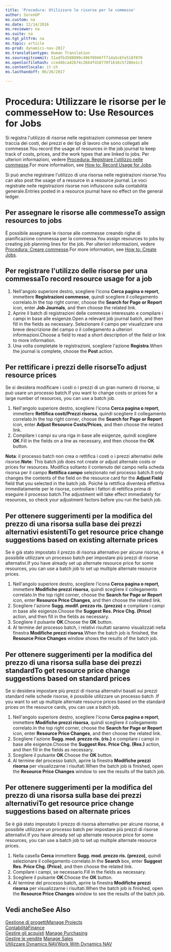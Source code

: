 ```yaml
---
title: 'Procedura: Utilizzare le risorse per le commesse'
author: SorenGP
ms.custom: na
ms.date: 12/14/2016
ms.reviewer: na
ms.suite: na
ms.tgt_pltfrm: na
ms.topic: article
ms-prod: dynamics-nav-2017
ms.translationtype: Human Translation
ms.sourcegitcommit: 51adfb3588099c496f0946ff71da5c6fe518f070
ms.openlocfilehash: cced4bca42b74c2664fd18770f1616c57286e1c3
ms.contentlocale: it-ch
ms.lasthandoff: 06/26/2017

---
```


# <a name="how-to-use-resources-for-jobs"></a><span data-ttu-id="6a407-102">Procedura: Utilizzare le risorse per le commesse</span><span class="sxs-lookup"><span data-stu-id="6a407-102">How to: Use Resources for Jobs</span></span>
<span data-ttu-id="6a407-103">Si registra l'utilizzo di risorse nelle registrazioni commesse per tenere traccia dei costi, dei prezzi e dei tipi di lavoro che sono collegati alle commesse.</span><span class="sxs-lookup"><span data-stu-id="6a407-103">You record the usage of resources in the job journal to keep track of costs, prices, and the work types that are linked to jobs.</span></span> <span data-ttu-id="6a407-104">Per ulteriori informazioni, vedere [Procedura: Registrare l'utilizzo nelle commesse](projects-how-record-job-usage.md).</span><span class="sxs-lookup"><span data-stu-id="6a407-104">For more information, see [How to: Record Usage for Jobs](projects-how-record-job-usage.md).</span></span>

<span data-ttu-id="6a407-105">Si può anche registrare l'utilizzo di una risorsa nelle registrazioni risorse.</span><span class="sxs-lookup"><span data-stu-id="6a407-105">You can also post the usage of a resource in a resource journal.</span></span> <span data-ttu-id="6a407-106">Le voci registrate nelle registrazioni risorse non influiscono sulla contabilità generale.</span><span class="sxs-lookup"><span data-stu-id="6a407-106">Entries posted in a resource journal have no effect on the general ledger.</span></span>

## <a name="to-assign-resources-to-jobs"></a><span data-ttu-id="6a407-107">Per assegnare le risorse alle commesse</span><span class="sxs-lookup"><span data-stu-id="6a407-107">To assign resources to jobs</span></span>
<span data-ttu-id="6a407-108">È possibile assegnare le risorse alle commesse creando righe di pianificazione commessa per la commessa.</span><span class="sxs-lookup"><span data-stu-id="6a407-108">You assign resources to jobs by creating job planning lines for the job.</span></span> <span data-ttu-id="6a407-109">Per ulteriori informazioni, vedere [Procedura: Creare commesse](projects-how-create-jobs.md).</span><span class="sxs-lookup"><span data-stu-id="6a407-109">For more information, see [How to: Create Jobs](projects-how-create-jobs.md).</span></span>

## <a name="to-record-resource-usage-for-a-job"></a><span data-ttu-id="6a407-110">Per registrare l'utilizzo delle risorse per una commessa</span><span class="sxs-lookup"><span data-stu-id="6a407-110">To record resource usage for a job</span></span>

1. <span data-ttu-id="6a407-111">Nell'angolo superiore destro, scegliere l'icona **Cerca pagina o report**, immettere **Registrazioni commesse**, quindi scegliere il collegamento correlato.</span><span class="sxs-lookup"><span data-stu-id="6a407-111">In the top right corner, choose the **Search for Page or Report** icon, enter **Job Journals**, and then choose the related link.</span></span>
2. <span data-ttu-id="6a407-112">Aprire il batch di registrazioni delle commesse interessato e compilare i campi in base alle esigenze.</span><span class="sxs-lookup"><span data-stu-id="6a407-112">Open a relevant job journal batch, and then fill in the fields as necessary.</span></span> <span data-ttu-id="6a407-113">Selezionare il campo per visualizzare una breve descrizione del campo o il collegamento a ulteriori informazioni.</span><span class="sxs-lookup"><span data-stu-id="6a407-113">Choose a field to read a short description of the field or link to more information.</span></span>
3. <span data-ttu-id="6a407-114">Una volta completate le registrazioni, scegliere l'azione **Registra**.</span><span class="sxs-lookup"><span data-stu-id="6a407-114">When the journal is complete, choose the **Post** action.</span></span>

## <a name="to-adjust-resource-prices"></a><span data-ttu-id="6a407-115">Per rettificare i prezzi delle risorse</span><span class="sxs-lookup"><span data-stu-id="6a407-115">To adjust resource prices</span></span>  
<span data-ttu-id="6a407-116">Se si desidera modificare i costi o i prezzi di un gran numero di risorse, si può usare un processo batch.</span><span class="sxs-lookup"><span data-stu-id="6a407-116">If you want to change costs or prices for a large number of resources, you can use a batch job.</span></span>  

1. <span data-ttu-id="6a407-117">Nell'angolo superiore destro, scegliere l'icona **Cerca pagina o report**, immettere **Rettifica costi/Prezzi risorsa**, quindi scegliere il collegamento correlato.</span><span class="sxs-lookup"><span data-stu-id="6a407-117">In the top right corner, choose the **Search for Page or Report** icon, enter **Adjust Resource Costs/Prices**, and then choose the related link.</span></span>
2. <span data-ttu-id="6a407-118">Compilare i campi su una riga in base alle esigenze, quindi scegliere **OK**.</span><span class="sxs-lookup"><span data-stu-id="6a407-118">Fill in the fields on a line as necessary, and then choose the **OK** button.</span></span>

<span data-ttu-id="6a407-119">**Nota**: il processo batch non crea o rettifica i costi o i prezzi alternativi delle risorse.</span><span class="sxs-lookup"><span data-stu-id="6a407-119">**Note**: This batch job does not create or adjust alternate costs or prices for resources.</span></span> <span data-ttu-id="6a407-120">Modifica soltanto il contenuto del campo nella scheda risorsa per il campo **Rettifica campo** selezionato nel processo batch.</span><span class="sxs-lookup"><span data-stu-id="6a407-120">It only changes the contents of the field on the resource card for the **Adjust Field** field that you selected in the batch job.</span></span> <span data-ttu-id="6a407-121">Poiché la rettifica diventerà effettiva immediatamente per le risorse, controllare i fattori di rettifica prima di eseguire il processo batch.</span><span class="sxs-lookup"><span data-stu-id="6a407-121">The adjustment will take effect immediately for resources, so check your adjustment factors before you run the batch job.</span></span>

## <a name="to-get-resource-price-change-suggestions-based-on-existing-alternate-prices"></a><span data-ttu-id="6a407-122">Per ottenere suggerimenti per la modifica del prezzo di una risorsa sulla base dei prezzi alternativi esistenti</span><span class="sxs-lookup"><span data-stu-id="6a407-122">To get resource price change suggestions based on existing alternate prices</span></span>  
<span data-ttu-id="6a407-123">Se è già stato impostato il prezzo di risorsa alternativo per alcune risorse, è possibile utilizzare un processo batch per impostare più prezzi di risorse alternativi.</span><span class="sxs-lookup"><span data-stu-id="6a407-123">If you have already set up alternate resource price for some resources, you can use a batch job to set up multiple alternate resource prices.</span></span>

1. <span data-ttu-id="6a407-124">Nell'angolo superiore destro, scegliere l'icona **Cerca pagina o report**, immettere **Modifiche prezzi risorsa**, quindi scegliere il collegamento correlato.</span><span class="sxs-lookup"><span data-stu-id="6a407-124">In the top right corner, choose the **Search for Page or Report** icon, enter **Resource Price Changes**, and then choose the related link.</span></span>
2. <span data-ttu-id="6a407-125">Scegliere l'azione **Sugg. modif. prezzo ris. (prezzo)** e compilare i campi in base alle esigenze.</span><span class="sxs-lookup"><span data-stu-id="6a407-125">Choose the **Suggest Res. Price Chg. (Price)** action, and then fill in the fields as necessary.</span></span>
3. <span data-ttu-id="6a407-126">Scegliere il pulsante **OK**.</span><span class="sxs-lookup"><span data-stu-id="6a407-126">Choose the **OK** button.</span></span>  
4. <span data-ttu-id="6a407-127">Al termine del processo batch, i relativi risultati saranno visualizzati nella finestra **Modifiche prezzi risorsa**.</span><span class="sxs-lookup"><span data-stu-id="6a407-127">When the batch job is finished, the **Resource Price Changes** window shows the results of the batch job.</span></span>

## <a name="to-get-resource-price-change-suggestions-based-on-standard-prices"></a><span data-ttu-id="6a407-128">Per ottenere suggerimenti per la modifica del prezzo di una risorsa sulla base dei prezzi standard</span><span class="sxs-lookup"><span data-stu-id="6a407-128">To get resource price change suggestions based on standard prices</span></span>  
<span data-ttu-id="6a407-129">Se si desidera impostare più prezzi di risorsa alternativi basati sui prezzi standard nelle schede risorse, è possibile utilizzare un processo batch .</span><span class="sxs-lookup"><span data-stu-id="6a407-129">If you want to set up multiple alternate resource prices based on the standard prices on the resource cards, you can use a batch job.</span></span>  

1. <span data-ttu-id="6a407-130">Nell'angolo superiore destro, scegliere l'icona **Cerca pagina o report**, immettere **Modifiche prezzi risorsa**, quindi scegliere il collegamento correlato.</span><span class="sxs-lookup"><span data-stu-id="6a407-130">In the top right corner, choose the **Search for Page or Report** icon, enter **Resource Price Changes**, and then choose the related link.</span></span>
2. <span data-ttu-id="6a407-131">Scegliere l'azione **Sugg. mod. prezzo ris. (ris.)** e compilare i campi in base alle esigenze.</span><span class="sxs-lookup"><span data-stu-id="6a407-131">Choose the **Suggest Res. Price Chg. (Res.)** action, and then fill in the fields as necessary.</span></span>  
3. <span data-ttu-id="6a407-132">Scegliere il pulsante **OK**.</span><span class="sxs-lookup"><span data-stu-id="6a407-132">Choose the **OK** button.</span></span>  
4. <span data-ttu-id="6a407-133">Al termine del processo batch, aprire la finestra **Modifiche prezzi risorsa** per visualizzarne i risultati.</span><span class="sxs-lookup"><span data-stu-id="6a407-133">When the batch job is finished, open the **Resource Price Changes** window to see the results of the batch job.</span></span>

## <a name="to-get-resource-price-change-suggestions-based-on-alternate-prices"></a><span data-ttu-id="6a407-134">Per ottenere suggerimenti per la modifica del prezzo di una risorsa sulla base dei prezzi alternativi</span><span class="sxs-lookup"><span data-stu-id="6a407-134">To get resource price change suggestions based on alternate prices</span></span>  
<span data-ttu-id="6a407-135">Se è già stato impostato il prezzo di risorsa alternativo per alcune risorse, è possibile utilizzare un processo batch per impostare più prezzi di risorse alternativi.</span><span class="sxs-lookup"><span data-stu-id="6a407-135">If you have already set up alternate resource price for some resources, you can use a batch job to set up multiple alternate resource prices.</span></span>

1. <span data-ttu-id="6a407-136">Nella casella **Cerca** immettere **Sugg. mod. prezzo ris. (prezzo)**, quindi selezionare il collegamento correlato.</span><span class="sxs-lookup"><span data-stu-id="6a407-136">In the **Search** box, enter **Suggest Res. Price Chg. (Price)**, and then choose the related link.</span></span>  
2. <span data-ttu-id="6a407-137">Compilare i campi, se necessario.</span><span class="sxs-lookup"><span data-stu-id="6a407-137">Fill in the fields as necessary.</span></span>
3. <span data-ttu-id="6a407-138">Scegliere il pulsante **OK**.</span><span class="sxs-lookup"><span data-stu-id="6a407-138">Choose the **OK** button.</span></span>  
4. <span data-ttu-id="6a407-139">Al termine del processo batch, aprire la finestra **Modifiche prezzi risorsa** per visualizzarne i risultati.</span><span class="sxs-lookup"><span data-stu-id="6a407-139">When the batch job is finished, open the **Resource Price Changes** window to see the results of the batch job.</span></span>

## <a name="see-also"></a><span data-ttu-id="6a407-140">Vedi anche</span><span class="sxs-lookup"><span data-stu-id="6a407-140">See Also</span></span>
[<span data-ttu-id="6a407-141">Gestione di progetti</span><span class="sxs-lookup"><span data-stu-id="6a407-141">Manage Projects</span></span>](projects-manage-projects.md)  
[<span data-ttu-id="6a407-142">Contabilità</span><span class="sxs-lookup"><span data-stu-id="6a407-142">Finance</span></span>](finance-setup.md)  
<span data-ttu-id="6a407-143">[Gestire gli acquisti](purchasing-manage-purchasing.md)       </span><span class="sxs-lookup"><span data-stu-id="6a407-143">[Manage Purchasing](purchasing-manage-purchasing.md)       </span></span>  
<span data-ttu-id="6a407-144">[Gestire le vendite](sales-manage-sales.md)   </span><span class="sxs-lookup"><span data-stu-id="6a407-144">[Manage Sales](sales-manage-sales.md)   </span></span>  
[<span data-ttu-id="6a407-145">Utilizzare Dynamics NAV</span><span class="sxs-lookup"><span data-stu-id="6a407-145">Work With Dynamics NAV</span></span>](ui-work-product.md)  

